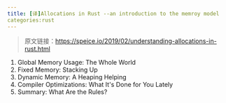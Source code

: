 ```yaml
---
title: [译]Allocations in Rust --an introduction to the memroy model
categories:rust
---
```

> 原文链接：https://speice.io/2019/02/understanding-allocations-in-rust.html

1. Global Memory Usage: The Whole World
2. Fixed Memory: Stacking Up
3. Dynamic Memory: A Heaping Helping
4. Compiler Optimizations: What It's Done for You Lately
5. Summary: What Are the Rules?


